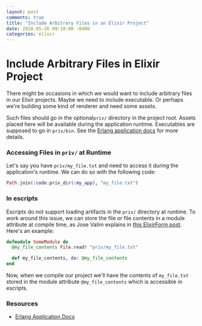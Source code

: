 ```yaml
---
layout: post
comments: true
title: "Include Arbitrary Files in an Elixir Project"
date: 2018-05-26 09:10:00 -0400
categories: elixir
---
```


# Include Arbitrary Files in Elixir Project

There might be occasions in which we would want to include arbitrary files in our
Elixir projects.  Maybe we need to include executable.  Or perhaps we're
building some kind of renderer and need some assets.

Such files should go in the optional`priv/` directory in the project root.
Assets placed here will be available during the application runtime.
Executables are supposed to go in `priv/bin`.  See
the [Erlang application docs](http://erlang.org/doc/design_principles/applications.html#id81839)
for more details.

### Accessing Files in `priv/` at Runtime
Let's say you have `priv/my_file.txt` and need to access it during the
application's runtime.  We can do so with the following code:

```elixir
Path.join(:code.priv_dir(:my_app), "my_file.txt")
```

### In escripts
Escripts do not support loading artifacts in the `priv/` directory at runtime.
To work around this issue, we can store the file or file contents in a module
attribute at compile time, as Jose Valim explains in
[this ElixirForm post](https://elixirforum.com/t/is-it-possible-to-include-resource-files-when-packaging-my-project-using-mix-escript/730).
Here's an example:

```elixir
defmodule SomeModule do
  @my_file_contents File.read! "priv/my_file.txt"

  def my_file_contents, do: @my_file_contents
end

```

Now, when we compile our project we'll have the contents of `my_file.txt`
stored in the module attribute `@my_file_contents` which is accessible in escripts.

### Resources
- [Erlang Application Docs](http://erlang.org/doc/design_principles/applications.html#id81839)
